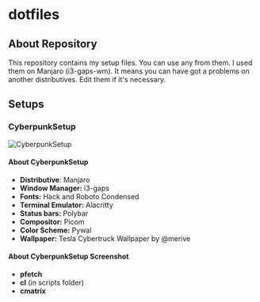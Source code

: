 # dotfiles

## About Repository

This repository contains my setup files. 
You can use any from them.
I used them on Manjaro (i3-gaps-wm).
It means you can have got a problems on another distributives.
Edit them if it's necessary.

## Setups

### CyberpunkSetup

![CyberpunkSetup](https://github.com/merive-studio/dotfiles/blob/master/CyberpunkSetup/setup.png)

#### About CyberpunkSetup

* **Distributive**: Manjaro
* **Window Manager:** i3-gaps
* **Fonts:** Hack and Roboto Condensed
* **Terminal Emulator:** Alacritty
* **Status bars:** Polybar
* **Compositor:** Picom
* **Color Scheme:** Pywal
* **Wallpaper:** Tesla Cybertruck Wallpaper by @merive

#### About CyberpunkSetup Screenshot

* **pfetch**
* **cl** (in scripts folder)
* **cmatrix**
